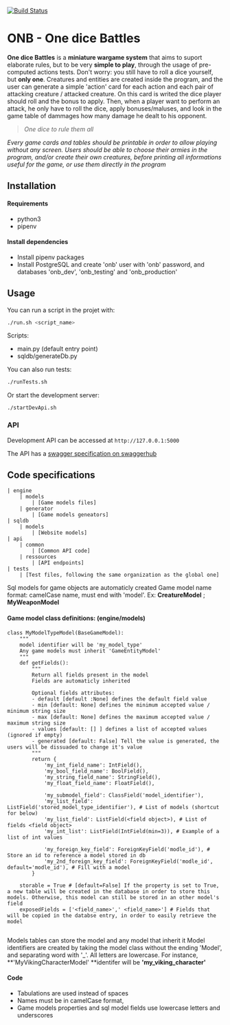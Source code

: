 [![Build Status](https://travis-ci.org/webalorn/onb.svg?branch=master)](https://travis-ci.org/webalorn/onb)

# ONB - One dice Battles

**One dice Battles** is a **miniature wargame system** that aims to suport elaborate rules, but to be very **simple to play**, through the usage of pre-computed actions tests. Don't worry: you still have to roll a dice yourself, but **only one**. Creatures and entities are created inside the program, and the user can generate a simple 'action' card for each action and each pair of attacking creature / attacked creature. On this card is writed the dice player should roll and the bonus to apply. Then, when a player want to perform an attack, he only have to roll the dice, apply bonuses/maluses, and look in the game table of dammages how many damage he dealt to his opponent.

> *One dice to rule them all*

*Every game cards and tables should be printable in order to allow playing without any screen. Users should be able to choose their armies in the program, and/or create their own creatures, before printing all informations useful for the game, or use them directly in the program*

## Installation

#### Requirements

- python3
- pipenv

#### Install dependencies

- Install pipenv packages 
- Install PostgreSQL and create 'onb' user with 'onb' password, and databases 'onb_dev', 'onb_testing' and 'onb_production'

## Usage

You can run a script in the projet with:
```bash
./run.sh <script_name>
```
Scripts:

- main.py (default entry point)
- sqldb/generateDb.py

You can also run tests:
```bash
./runTests.sh
```

Or start the development server:
```base
./startDevApi.sh
```
### API

Development API can be accessed at `http://127.0.0.1:5000`

The API has a [swagger specification on swaggerhub](https://app.swaggerhub.com/apis/webalorn/onb)

## Code specifications

```
| engine
	| models
		| [Game models files]
	| generator
		| [Game models geneators]
| sqldb
	| models
		| [Website models]
| api
	| common
		| [Common API code]
	| ressources
		| [API endpoints]
| tests
	| [Test files, following the same organization as the global one]
```

Sql models for game objects are automaticly created
Game model name format: camelCase name, must end with 'model'.
Ex: **CreatureModel** ; **MyWeaponModel**

#### Game model class definitions: (engine/models)

```python3
class MyModelTypeModel(BaseGameModel):
	"""
	model identifier will be 'my_model_type'
	Any game models must inherit 'GameEntityModel'
	"""
	def getFields():
		"""
		Return all fields present in the model
		Fields are automaticly inherited
		
		Optional fields attributes:
		- default [default :None] defines the default field value
		- min [default: None] defines the minimum accepted value / minimum string size
		- max [default: None] defines the maximum accepted value / maximum string size
		- values [default: [] ] defines a list of accepted values (ignored if empty)
		- generated [default: False] Tell the value is generated, the users will be dissuaded to change it's value
		"""
		return {
			'my_int_field_name': IntField(),
			'my_bool_field_name': BoolField(),
			'my_string_field_name': StringField(),
			'my_float_field_name': FloatField(),
			
			'my_submodel_field': ClassField('model_identifier'),
			'my_list_field': ListField('stored_model_type_identifier'), # List of models (shortcut for below)
			'my_list_field': ListField(<field object>), # List of fields <field object>
			'my_int_list': ListField(IntField(min=3)), # Example of a list of int values
			
			'my_foreign_key_field': ForeignKeyField('modle_id'), # Store an id to reference a model stored in db
			'my_2nd_foreign_key_field': ForeignKeyField('modle_id', default='modle_id'), # Fill with a model
		}
	
	storable = True # [default=False] If the property is set to True, a new table will be created in the database in order to store this models. Otherwise, this model can still be stored in an other model's field
	exposedFields = ['<field_name>',' <field_name>'] # Fields that will be copied in the databse entry, in order to easily retrieve the model
	
```

Models tables can store the model and any model that inherit it
Model identifiers are created by taking the model class without the ending 'Model', and separating word with '_'. All letters are lowercase. For instance, **'MyVikingCharacterModel' **identifer will be **'my_viking_character'**

#### Code 

- Tabulations are used instead of spaces
- Names must be in camelCase format,
- Game models properties and sql model fields use lowercase letters and underscores
